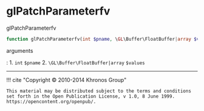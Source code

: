 # glPatchParameterfv
glPatchParameterfv

```php
function glPatchParameterfv(int $pname, \GL\Buffer\FloatBuffer|array $values) : void
```



arguments

:    1. `int` `$pname` 
    2. `\GL\Buffer\FloatBuffer|array` `$values` 



---
     

!!! cite "Copyright © 2010-2014 Khronos Group"

    This material may be distributed subject to the terms and conditions set forth in the Open Publication License, v 1.0, 8 June 1999. https://opencontent.org/openpub/.